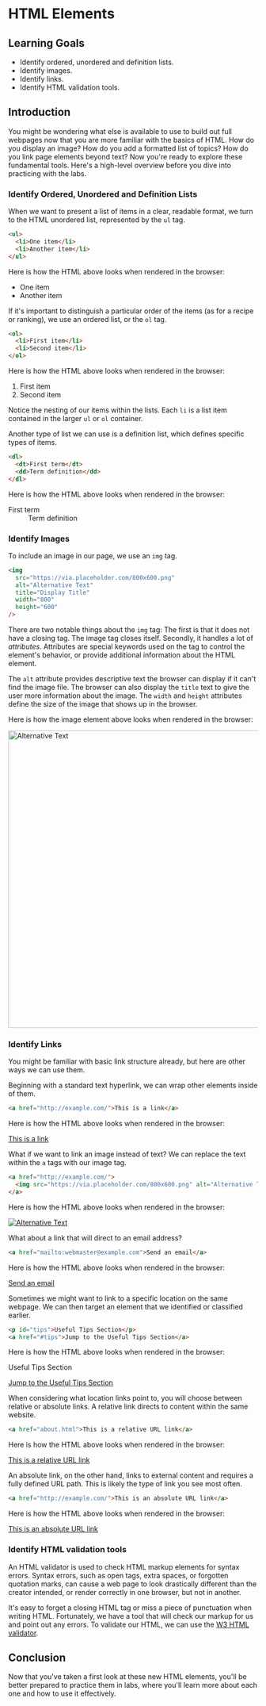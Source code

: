 # HTML Elements

## Learning Goals

- Identify ordered, unordered and definition lists.
- Identify images.
- Identify links.
- Identify HTML validation tools.

## Introduction

You might be wondering what else is available to use to build out full webpages
now that you are more familiar with the basics of HTML. How do you display an
image? How do you add a formatted list of topics? How do you link page elements
beyond text? Now you're ready to explore these fundamental tools. Here's a
high-level overview before you dive into practicing with the labs.

### Identify Ordered, Unordered and Definition Lists

When we want to present a list of items in a clear, readable format, we turn to
the HTML unordered list, represented by the `ul` tag.

```html
<ul>
  <li>One item</li>
  <li>Another item</li>
</ul>
```

Here is how the HTML above looks when rendered in the browser:

<ul>
  <li>One item</li>
  <li>Another item</li>
</ul>

If it's important to distinguish a particular order of the items (as for a
recipe or ranking), we use an ordered list, or the `ol` tag.

```html
<ol>
  <li>First item</li>
  <li>Second item</li>
</ol>
```

Here is how the HTML above looks when rendered in the browser:

<ol>
  <li>First item</li>
  <li>Second item</li>
</ol>

Notice the nesting of our items within the lists. Each `li` is a list item
contained in the larger `ul` or `ol` container.

Another type of list we can use is a definition list, which defines specific
types of items.

```html
<dl>
  <dt>First term</dt>
  <dd>Term definition</dd>
</dl>
```

Here is how the HTML above looks when rendered in the browser:

<dl>
  <dt>First term</dt>
  <dd>Term definition</dd>
</dl>

### Identify Images

To include an image in our page, we use an `img` tag.

```html
<img
  src="https://via.placeholder.com/800x600.png"
  alt="Alternative Text"
  title="Display Title"
  width="800"
  height="600"
/>
```

There are two notable things about the `img` tag: The first is that it does not
have a closing tag. The image tag closes itself. Secondly, it handles a lot of
_attributes_. Attributes are special keywords used on the tag to control the
element's behavior, or provide additional information about the HTML element.

The `alt` attribute provides descriptive text the browser can display if it
can't find the image file. The browser can also display the `title` text to give
the user more information about the image. The `width` and `height` attributes
define the size of the image that shows up in the browser.

Here is how the image element above looks when rendered in the browser:

<img
  src="https://via.placeholder.com/800x600.png"
  alt="Alternative Text"
  title="Display Title"
  width="800"
  height="600"
/>

### Identify Links

You might be familiar with basic link structure already, but here are other ways
we can use them.

Beginning with a standard text hyperlink, we can wrap other elements inside of them.

```html
<a href="http://example.com/">This is a link</a>
```

Here is how the HTML above looks when rendered in the browser:

<a href="http://example.com/">This is a link</a>

What if we want to link an image instead of text? We can replace the text within
the `a` tags with our image tag.

```html
<a href="http://example.com/">
  <img src="https://via.placeholder.com/800x600.png" alt="Alternative Text" />
</a>
```

Here is how the HTML above looks when rendered in the browser:

<a href="http://example.com/">
  <img src="https://via.placeholder.com/800x600.png" alt="Alternative Text" />
</a>

What about a link that will direct to an email address?

```html
<a href="mailto:webmaster@example.com">Send an email</a>
```

Here is how the HTML above looks when rendered in the browser:

<a href="mailto:webmaster@example.com">Send an email</a>

Sometimes we might want to link to a specific location on the same
webpage. We can then target an element that we identified or classified earlier.

```html
<p id="tips">Useful Tips Section</p>
<a href="#tips">Jump to the Useful Tips Section</a>
```

Here is how the HTML above looks when rendered in the browser:

<p id="tips">Useful Tips Section</p>
<a href="#tips">Jump to the Useful Tips Section</a>

When considering what location links point to, you will choose between relative
or absolute links. A relative link directs to content within the same website.

```html
<a href="about.html">This is a relative URL link</a>
```

Here is how the HTML above looks when rendered in the browser:

<a href="about.html">This is a relative URL link</a>

An absolute link, on the other hand, links to external content and requires a
fully defined URL path. This is likely the type of link you see most often.

```html
<a href="http://example.com/">This is an absolute URL link</a>
```

Here is how the HTML above looks when rendered in the browser:

<a href="http://example.com/">This is an absolute URL link</a>

### Identify HTML validation tools

An HTML validator is used to check HTML markup elements for syntax errors.
Syntax errors, such as open tags, extra spaces, or forgotten quotation marks,
can cause a web page to look drastically different than the creator intended, or
render correctly in one browser, but not in another.

It's easy to forget a closing HTML tag or miss a piece of punctuation when
writing HTML. Fortunately, we have a tool that will check our markup for us and
point out any errors. To validate our HTML, we can use the
[W3 HTML validator](http://validator.w3.org).

## Conclusion

Now that you've taken a first look at these new HTML elements, you'll be better
prepared to practice them in labs, where you'll learn more about each one and
how to use it effectively.
